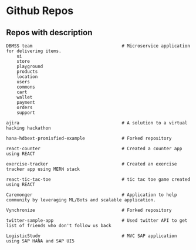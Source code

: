 # Github Repos

## Repos with description

    DBMSS team                                  # Microservice application for delivering items.
        ui
        store
        playground
        products
        location
        users
        commons
        cart
        wallet
        payment
        orders
        support

    ajira                                       # A solution to a virtual hacking hackathon

    hana-hdbext-promisfied-example              # Forked repository

    react-counter                               # Created a counter app using REACT

    exercise-tracker                            # Created an exercise tracker app using MERN stack

    react-tic-tac-toe                           # tic tac toe game created using REACT

    Caremonger                                  # Application to help community by leveraging ML/Bots and scalable application.

    Vynchronize                                 # Forked repository

    twitter-sample-app                          # Used twitter API to get list of friends who don't follow us back

    LogisticStudy                               # MVC SAP application using SAP HANA and SAP UI5
